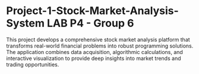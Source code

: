 # Project-1-Stock-Market-Analysis-System  LAB P4 - Group 6
This project develops a comprehensive stock market analysis platform that transforms real-world financial problems into robust programming solutions. The application combines data acquisition, algorithmic calculations, and interactive visualization to provide deep insights into market trends and trading opportunities.
